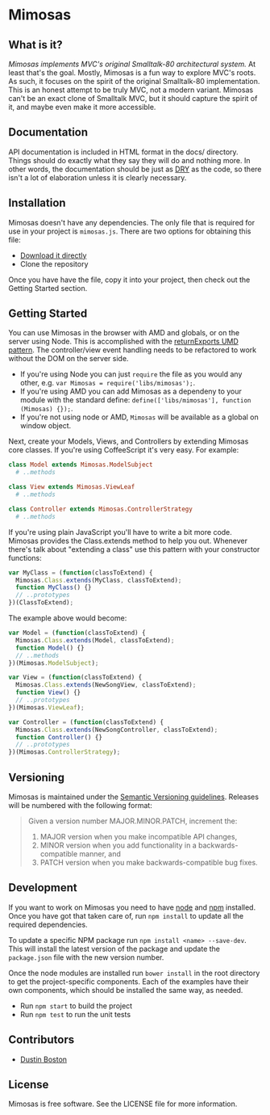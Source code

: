 Mimosas
=======

What is it?
-----------

_Mimosas implements MVC's original Smalltalk-80 architectural system._ At least
that's the goal. Mostly, Mimosas is a fun way to explore MVC's roots. As such,
it focuses on the spirit of the original Smalltalk-80 implementation. This is
an honest attempt to be truly MVC, not a modern variant. Mimosas can't be an
exact clone of Smalltalk MVC, but it should capture the spirit of it, and maybe
even make it more accessible.

Documentation
-------------

API documentation is included in HTML format in the docs/ directory. Things
should do exactly what they say they will do and nothing more. In other words,
the documentation should be just as [DRY][dry] as the code, so there isn't a
lot of elaboration unless it is clearly necessary.

Installation
------------

Mimosas doesn't have any dependencies. The only file that is required for use
in your project is `mimosas.js`. There are two options for obtaining this file:

* [Download it directly][download]
* Clone the repository

Once you have have the file, copy it into your project, then check out the
Getting Started section.

Getting Started
---------------

You can use Mimosas in the browser with AMD and globals, or on the server using
Node. This is accomplished with the [returnExports UMD pattern][umdjs]. The
controller/view event handling needs to be refactored to work without the DOM
on the server side.

* If you're using Node you can just `require` the file as you would any other,
  e.g. `var Mimosas = require('libs/mimosas');`.
* If you're using AMD you can add Mimosas as a dependeny to your module with
  the standard define: `define(['libs/mimosas'], function (Mimosas) {});`.
* If you're not using node or AMD, `Mimosas` will be available as a global on
  window object.

Next, create your Models, Views, and Controllers by extending Mimosas core
classes. If you're using CoffeeScript it's very easy. For example:

```coffeescript
class Model extends Mimosas.ModelSubject
  # ..methods

class View extends Mimosas.ViewLeaf
  # ..methods

class Controller extends Mimosas.ControllerStrategy
  # ..methods
```

If you're using plain JavaScript you'll have to write a bit more code. Mimosas
provides the Class.extends method to help you out. Whenever there's talk about
"extending a class" use this pattern with your constructor functions:

```javascript
var MyClass = (function(classToExtend) {
  Mimosas.Class.extends(MyClass, classToExtend);
  function MyClass() {}
  // ..prototypes
})(ClassToExtend);
```

The example above would become:

```javascript
var Model = (function(classToExtend) {
  Mimosas.Class.extends(Model, classToExtend);
  function Model() {}
  // ..methods
})(Mimosas.ModelSubject);

var View = (function(classToExtend) {
  Mimosas.Class.extends(NewSongView, classToExtend);
  function View() {}
  // ..prototypes
})(Mimosas.ViewLeaf);

var Controller = (function(classToExtend) {
  Mimosas.Class.extends(NewSongController, classToExtend);
  function Controller() {}
  // ..prototypes
})(Mimosas.ControllerStrategy);
```
Versioning
----------

Mimosas is maintained under the [Semantic Versioning guidelines][semver].
Releases will be numbered with the following format:

> Given a version number MAJOR.MINOR.PATCH, increment the:
>
> 1. MAJOR version when you make incompatible API changes,
> 2. MINOR version when you add functionality in a backwards-compatible manner, and
> 3. PATCH version when you make backwards-compatible bug fixes.

Development
-----------

If you want to work on Mimosas you need to have [node][node] and [npm][npm]
installed. Once you have got that taken care of, run `npm install` to update
all the required dependencies.

To update a specific NPM package run `npm install <name> --save-dev`.
This will install the latest version of the package and update the
`package.json` file with the new version number.

Once the node modules are installed run `bower install` in the root directory
to get the project-specific components. Each of the examples have their own
components, which should be installed the same way, as needed.

* Run `npm start` to build the project
* Run `npm test` to run the unit tests

Contributors
------------

* [Dustin Boston][dblogit]

License
-------

Mimosas is free software. See the LICENSE file for more information.


[literate]: http://en.wikipedia.org/wiki/Literate_programming
[observer]: http://en.wikipedia.org/wiki/Observer_pattern
[gof]: http://en.wikipedia.org/wiki/Design_Patterns_%28book%29
[node]: http://nodejs.org/
[npm]: https://npmjs.org/
[grunt]: http://gruntjs.com/
[dblogit]: http://dblogit.com
[docco]: http://jashkenas.github.io/docco/
[main]: src/mimosas.coffee.md
[cs]: http://coffeescript.org
[umdjs]: https://github.com/umdjs/umd
[dry]: https://en.wikipedia.org/wiki/Don%27t_repeat_yourself
[download]: https://raw.github.com/dustinboston/mimosas/master/mimosas.js
[semver]: http://semver.org/
